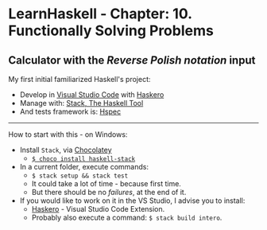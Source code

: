 # LearnHaskell - Chapter: 10. Functionally Solving Problems
## Calculator with the _Reverse Polish notation_ input

My first initial familiarized Haskell's project:
  * Develop in [Visual Studio Code](https://code.visualstudio.com/) with [Haskero](https://marketplace.visualstudio.com/items?itemName=Vans.haskero)
  * Manage with: [Stack, The Haskell Tool](https://www.haskellstack.org/)
  * And tests framework is: [Hspec](https://hspec.github.io/index.html)

----

How to start with this - on Windows:
  * Install `Stack`, via [Chocolatey](https://chocolatey.org/)
      - [`$ choco install haskell-stack`](https://chocolatey.org/packages/haskell-stack)
  * In a current folder, execute commands:
      - `$ stack setup && stack test`
      - It could take a lot of time - because first time.
      - But there should be no _failures_, at the end of it.
  * If you would like to work on it in the VS Studio, I advise you to install:
      - [Haskero](https://marketplace.visualstudio.com/items?itemName=Vans.haskero) - Visual Studio Code Extension.
      - Probably also execute a command: `$ stack build intero`.
